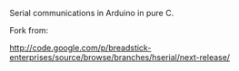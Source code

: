 Serial communications in Arduino in pure C.

Fork from:

http://code.google.com/p/breadstick-enterprises/source/browse/branches/hserial/next-release/

